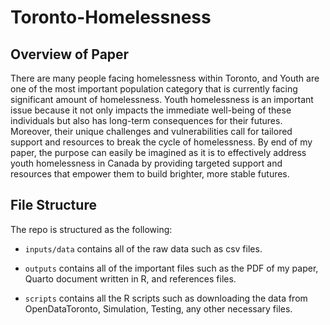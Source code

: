 # Toronto-Homelessness

## Overview of Paper

There are many people facing homelessness within Toronto, and Youth are one of the most important population category that is currently facing significant amount of homelessness. Youth homelessness is an important issue because it not only impacts the immediate well-being of these individuals but also has long-term consequences for their futures. Moreover, their unique challenges and vulnerabilities call for tailored support and resources to break the cycle of homelessness. By end of my paper, the purpose can easily be imagined as it is to effectively address youth homelessness in Canada by providing targeted support and resources that empower them to build brighter, more stable futures.


## File Structure

The repo is structured as the following:

-   `inputs/data` contains all of the raw data such as csv files.

-   `outputs` contains all of the important files such as the PDF of my paper, Quarto document written in R, and references files.

-   `scripts` contains all the R scripts such as downloading the data from OpenDataToronto, Simulation, Testing, any other necessary files.